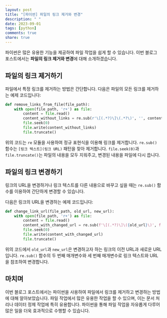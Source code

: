 ```yaml
---
layout: post
title: "[파이썬] 파일의 링크 제거와 변경"
description: " "
date: 2023-09-01
tags: [python]
comments: true
share: true
---
```


파이썬은 많은 유용한 기능을 제공하여 파일 작업을 쉽게 할 수 있습니다. 이번 블로그 포스트에서는 **파일의 링크 제거와 변경**에 대해 소개하겠습니다. 

## 파일의 링크 제거하기

파일에서 특정 링크를 제거하는 방법은 간단합니다. 다음은 파일의 모든 링크를 제거하는 예제 코드입니다:

```python
def remove_links_from_file(file_path):
    with open(file_path, 'r+') as file:
        content = file.read()
        content_without_links = re.sub(r'\[(.*?)\]\(.*?\)', '', content)
        file.seek(0)
        file.write(content_without_links)
        file.truncate()
```

위의 코드는 `re` 모듈을 사용하여 정규 표현식을 이용해 링크를 제거합니다. `re.sub()` 함수는 `[링크 텍스트](링크 URL)` 패턴을 찾아 제거합니다. `file.seek(0)`과 `file.truncate()`는 파일의 내용을 모두 지워주고, 변경된 내용을 파일에 다시 씁니다.

## 파일의 링크 변경하기

링크의 URL을 변경하거나 링크 텍스트를 다른 내용으로 바꾸고 싶을 때는 `re.sub()` 함수를 이용하여 간단하게 변경할 수 있습니다.

다음은 링크의 URL을 변경하는 예제 코드입니다:

```python
def change_link_url(file_path, old_url, new_url):
    with open(file_path, 'r+') as file:
        content = file.read()
        content_with_changed_url = re.sub(f'\[(.*?)\]\({old_url}\)', f'[\g<1>]({new_url})', content)
        file.seek(0)
        file.write(content_with_changed_url)
        file.truncate()
```

위의 코드에서 `old_url`과 `new_url`은 변경하고자 하는 링크의 이전 URL과 새로운 URL입니다. `re.sub()` 함수의 두 번째 매개변수와 세 번째 매개변수로 링크 텍스트와 URL을 참조하여 변경합니다.

## 마치며

이번 블로그 포스트에서는 파이썬을 사용하여 파일에서 링크를 제거하고 변경하는 방법에 대해 알아보았습니다. 파일 작업에서 많은 유용한 작업을 할 수 있으며, 이는 문서 처리나 데이터 정제 작업에 특히 유용합니다. 파이썬을 통해 파일 작업을 자유롭게 다루어 많은 일을 더욱 효과적으로 수행할 수 있습니다.